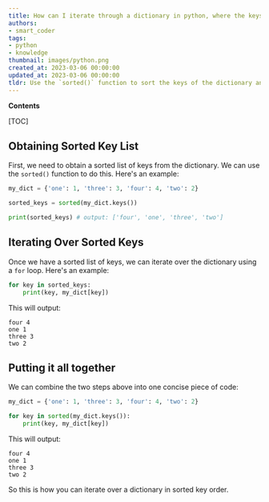 ```yaml
---
title: How can I iterate through a dictionary in python, where the keys are arranged in a sorted manner?
authors:
- smart_coder
tags:
- python
- knowledge
thumbnail: images/python.png
created_at: 2023-03-06 00:00:00
updated_at: 2023-03-06 00:00:00
tldr: Use the `sorted()` function to sort the keys of the dictionary and iterate over them using a `for` loop.
---
```


**Contents**

[TOC]

## Obtaining Sorted Key List
First, we need to obtain a sorted list of keys from the dictionary. We can use the `sorted()` function to do this. Here's an example:

```python
my_dict = {'one': 1, 'three': 3, 'four': 4, 'two': 2}

sorted_keys = sorted(my_dict.keys())

print(sorted_keys) # output: ['four', 'one', 'three', 'two']
```

## Iterating Over Sorted Keys
Once we have a sorted list of keys, we can iterate over the dictionary using a `for` loop. Here's an example:

```python
for key in sorted_keys:
    print(key, my_dict[key])
```

This will output:

```
four 4
one 1
three 3
two 2
```

## Putting it all together
We can combine the two steps above into one concise piece of code:

```python
my_dict = {'one': 1, 'three': 3, 'four': 4, 'two': 2}

for key in sorted(my_dict.keys()):
    print(key, my_dict[key])
```

This will output:

```
four 4
one 1
three 3
two 2
```

So this is how you can iterate over a dictionary in sorted key order.
